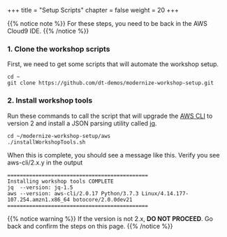 +++
title = "Setup Scripts"
chapter = false
weight = 20
+++

{{% notice note %}}
For these steps, you need to be back in the AWS Cloud9 IDE.
{{% /notice %}}

### 1. Clone the workshop scripts

First, we need to get some scripts that will automate the workshop setup.

```
cd ~
git clone https://github.com/dt-demos/modernize-workshop-setup.git
```

### 2. Install workshop tools

Run these commands to call the script that will upgrade the [AWS CLI](https://docs.aws.amazon.com/cli/latest/userguide/cli-chap-welcome.html) to version 2 and install a JSON parsing utility called [jq](https://stedolan.github.io/jq/).

```
cd ~/modernize-workshop-setup/aws
./installWorkshopTools.sh 
```

When this is complete, you should see a message like this.  Verify you see aws-cli/2.x.y in the output

```
=============================================
Installing workshop tools COMPLETE
jq  --version: jq-1.5
aws --version: aws-cli/2.0.17 Python/3.7.3 Linux/4.14.177-107.254.amzn1.x86_64 botocore/2.0.0dev21
=============================================
```

{{% notice warning %}}
If the version is not 2.x, **DO NOT PROCEED**. Go back and confirm the steps on this page.
{{% /notice %}}

